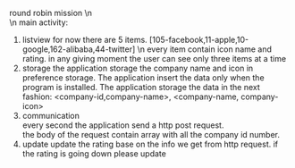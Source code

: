 round robin mission \n					
\n
main activity: 
1) listview 
	for now there are 5 items. [105-facebook,11-apple,10-google,162-alibaba,44-twitter] \n
	every item contain icon name and rating.
	in any giving moment the user can see only three items at a time
2) storage
	the application storage the company name and icon in preference storage.
	The application insert the data only when the program is installed.
	The application storage the data in the next fashion: <company-id,company-name>, <company-name, company-icon>
3) communication																										
	every second the application send a http post request.																	
	the body of the request contain array with all the company id number.  												
4) update
	update the rating base on the info we get from http request.
	if the rating is going down please update
	
	

	
	
	
